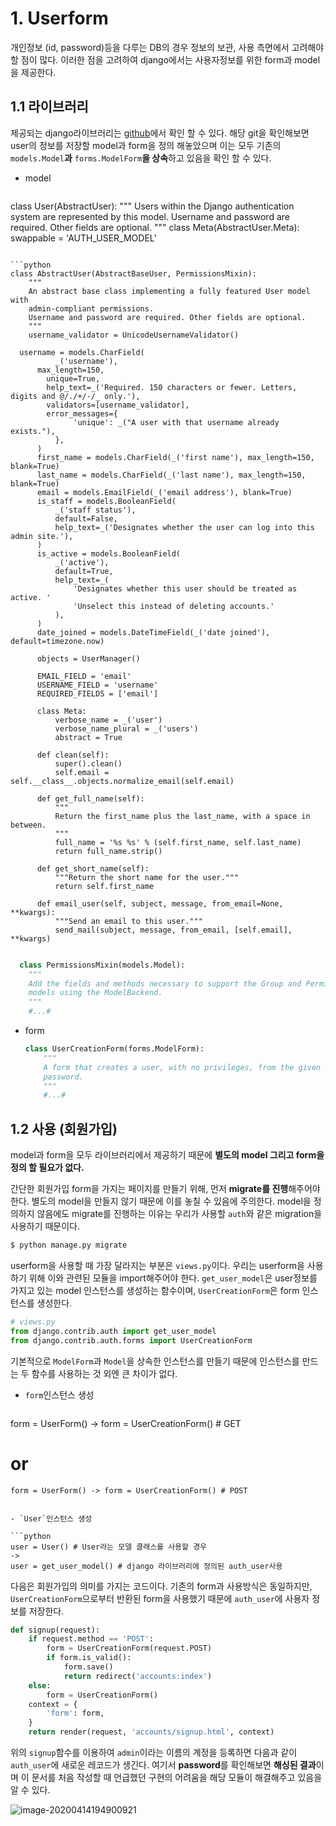 # 1. Userform

개인정보 (id, password)등을 다루는 DB의 경우 정보의 보관, 사용 측면에서 고려해야 할 점이 많다. 이러한 점을 고려하여 django에서는 사용자정보를 위한 form과 model을 제공한다.



## 1.1 라이브러리

제공되는 django라이브러리는 [github](https://github.com/django/django/tree/master/django)에서 확인 할 수 있다. 해당 git을 확인해보면 user의 정보를 저장할 model과 form을 정의 해놓았으며 이는 모두 기존의 `models.Model`**과** `forms.ModelForm`**을 상속**하고 있음을 확인 할 수 있다.

- model

  ```python
class User(AbstractUser):
    """
    Users within the Django authentication system are represented by this
    model.
    Username and password are required. Other fields are optional.
    """
    class Meta(AbstractUser.Meta):
        swappable = 'AUTH_USER_MODEL'
  ```

  ```python
class AbstractUser(AbstractBaseUser, PermissionsMixin):
      """
      An abstract base class implementing a fully featured User model with
      admin-compliant permissions.
      Username and password are required. Other fields are optional.
      """
      username_validator = UnicodeUsernameValidator()
	
    username = models.CharField(
	        _('username'),
        max_length=150,
          unique=True,
          help_text=_('Required. 150 characters or fewer. Letters, digits and @/./+/-/_ only.'),
          validators=[username_validator],
          error_messages={
	            'unique': _("A user with that username already exists."),
	        },
	    )
	    first_name = models.CharField(_('first name'), max_length=150, blank=True)
	    last_name = models.CharField(_('last name'), max_length=150, blank=True)
	    email = models.EmailField(_('email address'), blank=True)
	    is_staff = models.BooleanField(
	        _('staff status'),
	        default=False,
	        help_text=_('Designates whether the user can log into this admin site.'),
	    )
	    is_active = models.BooleanField(
	        _('active'),
	        default=True,
	        help_text=_(
	            'Designates whether this user should be treated as active. '
	            'Unselect this instead of deleting accounts.'
	        ),
	    )
	    date_joined = models.DateTimeField(_('date joined'), default=timezone.now)
	
	    objects = UserManager()
	
	    EMAIL_FIELD = 'email'
	    USERNAME_FIELD = 'username'
	    REQUIRED_FIELDS = ['email']
	
	    class Meta:
	        verbose_name = _('user')
	        verbose_name_plural = _('users')
	        abstract = True
	
	    def clean(self):
	        super().clean()
	        self.email = self.__class__.objects.normalize_email(self.email)
	
	    def get_full_name(self):
	        """
	        Return the first_name plus the last_name, with a space in between.
	        """
	        full_name = '%s %s' % (self.first_name, self.last_name)
	        return full_name.strip()
	
	    def get_short_name(self):
	        """Return the short name for the user."""
	        return self.first_name
	
	    def email_user(self, subject, message, from_email=None, **kwargs):
	        """Send an email to this user."""
	        send_mail(subject, message, from_email, [self.email], **kwargs)
	
  ```
	
  ```python
	class PermissionsMixin(models.Model):
	  """
	  Add the fields and methods necessary to support the Group and Permission
	  models using the ModelBackend.
	  """
	  #...#
  ```
	
- form

  ```python
  class UserCreationForm(forms.ModelForm):
      """
      A form that creates a user, with no privileges, from the given username and
      password.
      """
      #...#
  ```



## 1.2 사용 (회원가입)

model과 form을 모두 라이브러리에서 제공하기 때문에 **별도의 model 그리고 form을 정의 할 필요가 없다.**

간단한 회원가입 form을 가지는 페이지를 만들기 위해, 먼저 **migrate를 진행**해주어야 한다. 별도의 model을 만들지 않기 때문에 이를 놓칠 수 있음에 주의한다. model을 정의하지 않음에도 migrate를 진행하는 이유는 우리가 사용할 `auth`와 같은 migration을 사용하기 때문이다.

```bash
$ python manage.py migrate
```



userform을 사용할 때 가장 달라지는 부분은 `views.py`이다. 우리는 userform을 사용하기 위해 이와 관련된 모듈을 import해주어야 한다. `get_user_model`은 user정보를 가지고 있는 model 인스턴스를 생성하는 함수이며, `UserCreationForm`은 form 인스턴스를 생성한다.

```python
# views.py
from django.contrib.auth import get_user_model
from django.contrib.auth.forms import UserCreationForm
```



기본적으로 `ModelForm`과 `Model`을 상속한 인스턴스를 만들기 때문에 인스턴스를 만드는 두 함수를 사용하는 것 외엔 큰 차이가 없다.

- `form`인스턴스 생성

  ```python
form = UserForm() -> form = UserCreationForm() # GET
  # or
	form = UserForm() -> form = UserCreationForm() # POST
  ```
	
- `User`인스턴스 생성

  ```python
  user = User() # User라는 모델 클래스를 사용할 경우
  ->
  user = get_user_model() # django 라이브러리에 정의된 auth_user사용
  ```



다음은 회원가입의 의미를 가지는 코드이다. 기존의 form과 사용방식은 동일하지만, `UserCreationForm`으로부터 반환된 form을 사용했기 때문에 `auth_user`에 사용자 정보를 저장한다.

```python
def signup(request):
    if request.method == 'POST':
        form = UserCreationForm(request.POST)
        if form.is_valid():
            form.save()
            return redirect('accounts:index')
    else:
        form = UserCreationForm()
    context = {
        'form': form,
    }
    return render(request, 'accounts/signup.html', context)
```



위의 `signup`함수를 이용하여 `admin`이라는 이름의 계정을 등록하면 다음과 같이 `auth_user`에 새로운 레코드가 생긴다. 여기서 **password**를 확인해보면 **해싱된 결과**이며 이 문서를 처음 작성할 때 언급했던 구현의 어려움을 해당 모듈이 해결해주고 있음을 알 수 있다.

![image-20200414194900921](../../../visualcode/online-lecture/0413/workshop/images/image-20200414194900921.png)





